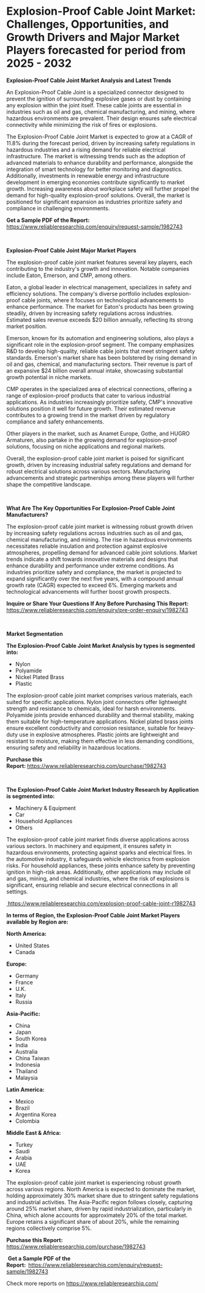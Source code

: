 <p><h1>Explosion-Proof Cable Joint Market: Challenges, Opportunities, and Growth Drivers and Major Market Players forecasted for period from 2025 - 2032</h1></p><p><strong>Explosion-Proof Cable Joint Market Analysis and Latest Trends</strong></p>
<p><p>An Explosion-Proof Cable Joint is a specialized connector designed to prevent the ignition of surrounding explosive gases or dust by containing any explosion within the joint itself. These cable joints are essential in industries such as oil and gas, chemical manufacturing, and mining, where hazardous environments are prevalent. Their design ensures safe electrical connectivity while minimizing the risk of fires or explosions.</p><p>The Explosion-Proof Cable Joint Market is expected to grow at a CAGR of 11.8% during the forecast period, driven by increasing safety regulations in hazardous industries and a rising demand for reliable electrical infrastructure. The market is witnessing trends such as the adoption of advanced materials to enhance durability and performance, alongside the integration of smart technology for better monitoring and diagnostics. Additionally, investments in renewable energy and infrastructure development in emerging economies contribute significantly to market growth. Increasing awareness about workplace safety will further propel the demand for high-quality explosion-proof solutions. Overall, the market is positioned for significant expansion as industries prioritize safety and compliance in challenging environments.</p></p>
<p><strong>Get a Sample PDF of the Report:&nbsp;</strong> <a href="https://www.reliableresearchiq.com/enquiry/request-sample/1982743?utm_campaign=2290&utm_medium=2&utm_source=Github&utm_content=ia&utm_term=28022025&utm_id=explosion-proof-cable-joint">https://www.reliableresearchiq.com/enquiry/request-sample/1982743</a></p>
<p>&nbsp;</p>
<p><strong>Explosion-Proof Cable Joint Major Market Players</strong></p>
<p><p>The explosion-proof cable joint market features several key players, each contributing to the industry's growth and innovation. Notable companies include Eaton, Emerson, and CMP, among others.</p><p>Eaton, a global leader in electrical management, specializes in safety and efficiency solutions. The company's diverse portfolio includes explosion-proof cable joints, where it focuses on technological advancements to enhance performance. The market for Eaton's products has been growing steadily, driven by increasing safety regulations across industries. Estimated sales revenue exceeds $20 billion annually, reflecting its strong market position.</p><p>Emerson, known for its automation and engineering solutions, also plays a significant role in the explosion-proof segment. The company emphasizes R&D to develop high-quality, reliable cable joints that meet stringent safety standards. Emerson's market share has been bolstered by rising demand in oil and gas, chemical, and manufacturing sectors. Their revenue is part of an expansive $24 billion overall annual intake, showcasing substantial growth potential in niche markets.</p><p>CMP operates in the specialized area of electrical connections, offering a range of explosion-proof products that cater to various industrial applications. As industries increasingly prioritize safety, CMP's innovative solutions position it well for future growth. Their estimated revenue contributes to a growing trend in the market driven by regulatory compliance and safety enhancements.</p><p>Other players in the market, such as Anamet Europe, Gothe, and HUGRO Armaturen, also partake in the growing demand for explosion-proof solutions, focusing on niche applications and regional markets.</p><p>Overall, the explosion-proof cable joint market is poised for significant growth, driven by increasing industrial safety regulations and demand for robust electrical solutions across various sectors. Manufacturing advancements and strategic partnerships among these players will further shape the competitive landscape.</p></p>
<p>&nbsp;</p>
<p><strong>What Are The Key Opportunities For Explosion-Proof Cable Joint Manufacturers?</strong></p>
<p><p>The explosion-proof cable joint market is witnessing robust growth driven by increasing safety regulations across industries such as oil and gas, chemical manufacturing, and mining. The rise in hazardous environments necessitates reliable insulation and protection against explosive atmospheres, propelling demand for advanced cable joint solutions. Market trends indicate a shift towards innovative materials and designs that enhance durability and performance under extreme conditions. As industries prioritize safety and compliance, the market is projected to expand significantly over the next five years, with a compound annual growth rate (CAGR) expected to exceed 6%. Emerging markets and technological advancements will further boost growth prospects.</p></p>
<p><strong>Inquire or Share Your Questions If Any Before Purchasing This Report:</strong> <a href="https://www.reliableresearchiq.com/enquiry/pre-order-enquiry/1982743?utm_campaign=2290&utm_medium=2&utm_source=Github&utm_content=ia&utm_term=28022025&utm_id=explosion-proof-cable-joint">https://www.reliableresearchiq.com/enquiry/pre-order-enquiry/1982743</a></p>
<p>&nbsp;</p>
<p><strong>Market Segmentation</strong></p>
<p><strong>The Explosion-Proof Cable Joint Market Analysis by types is segmented into:</strong></p>
<p><ul><li>Nylon</li><li>Polyamide</li><li>Nickel Plated Brass</li><li>Plastic</li></ul></p>
<p><p>The explosion-proof cable joint market comprises various materials, each suited for specific applications. Nylon joint connectors offer lightweight strength and resistance to chemicals, ideal for harsh environments. Polyamide joints provide enhanced durability and thermal stability, making them suitable for high-temperature applications. Nickel plated brass joints ensure excellent conductivity and corrosion resistance, suitable for heavy-duty use in explosive atmospheres. Plastic joints are lightweight and resistant to moisture, making them effective in less demanding conditions, ensuring safety and reliability in hazardous locations.</p></p>
<p><strong>Purchase this Report:&nbsp;</strong><a href="https://www.reliableresearchiq.com/purchase/1982743?utm_campaign=2290&utm_medium=2&utm_source=Github&utm_content=ia&utm_term=28022025&utm_id=explosion-proof-cable-joint">https://www.reliableresearchiq.com/purchase/1982743</a></p>
<p>&nbsp;</p>
<p><strong>The Explosion-Proof Cable Joint Market Industry Research by Application is segmented into:</strong></p>
<p><ul><li>Machinery & Equipment</li><li>Car</li><li>Household Appliances</li><li>Others</li></ul></p>
<p><p>The explosion-proof cable joint market finds diverse applications across various sectors. In machinery and equipment, it ensures safety in hazardous environments, protecting against sparks and electrical fires. In the automotive industry, it safeguards vehicle electronics from explosion risks. For household appliances, these joints enhance safety by preventing ignition in high-risk areas. Additionally, other applications may include oil and gas, mining, and chemical industries, where the risk of explosions is significant, ensuring reliable and secure electrical connections in all settings.</p></p>
<p><a href="https://www.reliableresearchiq.com/explosion-proof-cable-joint-r1982743?utm_campaign=2290&utm_medium=2&utm_source=Github&utm_content=ia&utm_term=28022025&utm_id=explosion-proof-cable-joint">&nbsp;https://www.reliableresearchiq.com/explosion-proof-cable-joint-r1982743</a></p>
<p><strong>In terms of Region, the Explosion-Proof Cable Joint Market Players available by Region are:</strong></p>
<p>
    <p> <strong> North America: </strong>
        <ul>
            <li>United States</li>
            <li>Canada</li>
        </ul>
        </p> 
    <p> <strong> Europe: </strong>
        <ul>
            <li>Germany</li>
            <li>France</li>
            <li>U.K.</li>
            <li>Italy</li>
            <li>Russia</li>
        </ul>
        </p> 
    <p> <strong> Asia-Pacific: </strong>
        <ul>
            <li>China</li>
            <li>Japan</li>
            <li>South Korea</li>
            <li>India</li>
            <li>Australia</li>
            <li>China Taiwan</li>
            <li>Indonesia</li>
            <li>Thailand</li>
            <li>Malaysia</li>
        </ul>
        </p> 
    <p> <strong> Latin America: </strong>
        <ul>
            <li>Mexico</li>
            <li>Brazil</li>
            <li>Argentina Korea</li>
            <li>Colombia</li>
        </ul>
        </p> 
    <p> <strong> Middle East & Africa: </strong>
        <ul>
            <li>Turkey</li>
            <li>Saudi</li>
            <li>Arabia</li>
            <li>UAE</li>
            <li>Korea</li>
        </ul>
    </p>
    </p>
<p><p>The explosion-proof cable joint market is experiencing robust growth across various regions. North America is expected to dominate the market, holding approximately 30% market share due to stringent safety regulations and industrial activities. The Asia-Pacific region follows closely, capturing around 25% market share, driven by rapid industrialization, particularly in China, which alone accounts for approximately 20% of the total market. Europe retains a significant share of about 20%, while the remaining regions collectively comprise 5%.</p></p>
<p><strong>Purchase this Report: </strong><a href="https://www.reliableresearchiq.com/purchase/1982743?utm_campaign=2290&utm_medium=2&utm_source=Github&utm_content=ia&utm_term=28022025&utm_id=explosion-proof-cable-joint">https://www.reliableresearchiq.com/purchase/1982743</a></p>
<p>&nbsp;<strong>Get a Sample PDF of the Report:&nbsp;&nbsp;</strong><a href="https://www.reliableresearchiq.com/enquiry/request-sample/1982743?utm_campaign=2290&utm_medium=2&utm_source=Github&utm_content=ia&utm_term=28022025&utm_id=explosion-proof-cable-joint">https://www.reliableresearchiq.com/enquiry/request-sample/1982743</a></p>
<p><strong></strong></p>
<p>Check more reports on <a href="https://www.reliableresearchiq.com/?utm_campaign=2290&utm_medium=2&utm_source=Github&utm_content=ia&utm_term=28022025&utm_id=explosion-proof-cable-joint">https://www.reliableresearchiq.com/</a></p>